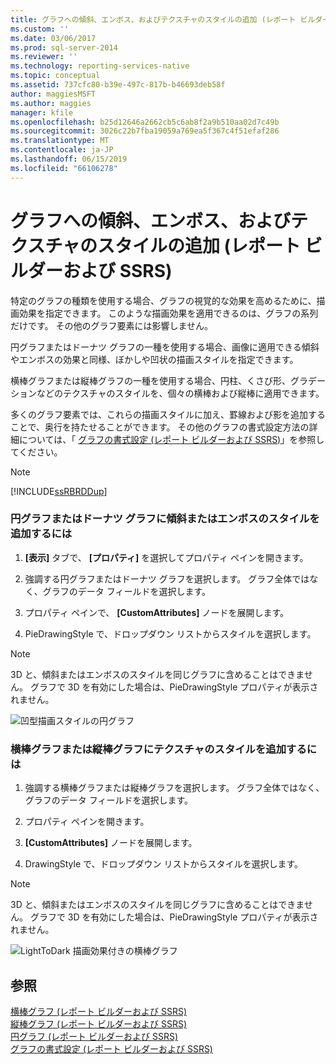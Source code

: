 ```yaml
---
title: グラフへの傾斜、エンボス、およびテクスチャのスタイルの追加 (レポート ビルダーおよび SSRS) | Microsoft Docs
ms.custom: ''
ms.date: 03/06/2017
ms.prod: sql-server-2014
ms.reviewer: ''
ms.technology: reporting-services-native
ms.topic: conceptual
ms.assetid: 737cfc80-b39e-497c-817b-b46693deb58f
author: maggiesMSFT
ms.author: maggies
manager: kfile
ms.openlocfilehash: b25d12646a2662cb5c6ab8f2a9b510aa02d7c49b
ms.sourcegitcommit: 3026c22b7fba19059a769ea5f367c4f51efaf286
ms.translationtype: MT
ms.contentlocale: ja-JP
ms.lasthandoff: 06/15/2019
ms.locfileid: "66106278"
---
```

# <a name="add-bevel-emboss-and-texture-styles-to-a-chart-report-builder-and-ssrs"></a>グラフへの傾斜、エンボス、およびテクスチャのスタイルの追加 (レポート ビルダーおよび SSRS)
  特定のグラフの種類を使用する場合、グラフの視覚的な効果を高めるために、描画効果を指定できます。 このような描画効果を適用できるのは、グラフの系列だけです。 その他のグラフ要素には影響しません。  
  
 円グラフまたはドーナツ グラフの一種を使用する場合、画像に適用できる傾斜やエンボスの効果と同様、ぼかしや凹状の描画スタイルを指定できます。  
  
 横棒グラフまたは縦棒グラフの一種を使用する場合、円柱、くさび形、グラデーションなどのテクスチャのスタイルを、個々の横棒および縦棒に適用できます。  
  
 多くのグラフ要素では、これらの描画スタイルに加え、罫線および影を追加することで、奥行を持たせることができます。 その他のグラフの書式設定方法の詳細については、「 [グラフの書式設定 (レポート ビルダーおよび SSRS)](formatting-a-chart-report-builder-and-ssrs.md)」を参照してください。  
  
> [!NOTE]  
>  [!INCLUDE[ssRBRDDup](../../includes/ssrbrddup-md.md)]  
  
### <a name="to-add-bevel-or-emboss-styles-to-a-pie-or-doughnut-chart"></a>円グラフまたはドーナツ グラフに傾斜またはエンボスのスタイルを追加するには  
  
1.  **[表示]** タブで、 **[プロパティ]** を選択してプロパティ ペインを開きます。  
  
2.  強調する円グラフまたはドーナツ グラフを選択します。 グラフ全体ではなく、グラフのデータ フィールドを選択します。  
  
3.  プロパティ ペインで、 **[CustomAttributes]** ノードを展開します。  
  
4.  PieDrawingStyle で、ドロップダウン リストからスタイルを選択します。  
  
> [!NOTE]  
>  3D と、傾斜またはエンボスのスタイルを同じグラフに含めることはできません。 グラフで 3D を有効にした場合は、PieDrawingStyle プロパティが表示されません。  
  
 ![凹型描画スタイルの円グラフ](../media/rs-piedrawingeffects-concave.gif "凹型描画スタイルの円グラフ")  
  
### <a name="to-add-texture-styles-to-a-bar-or-column-chart"></a>横棒グラフまたは縦棒グラフにテクスチャのスタイルを追加するには  
  
1.  強調する横棒グラフまたは縦棒グラフを選択します。 グラフ全体ではなく、グラフのデータ フィールドを選択します。  
  
2.  プロパティ ペインを開きます。  
  
3.  **[CustomAttributes]** ノードを展開します。  
  
4.  DrawingStyle で、ドロップダウン リストからスタイルを選択します。  
  
> [!NOTE]  
>  3D と、傾斜またはエンボスのスタイルを同じグラフに含めることはできません。 グラフで 3D を有効にした場合は、PieDrawingStyle プロパティが表示されません。  
  
 ![LightToDark 描画効果付きの横棒グラフ](../media/rs-bardrawingeffects-lighttodark.gif "LightToDark 描画効果付きの横棒グラフ")  
  
## <a name="see-also"></a>参照  
 [横棒グラフ (レポート ビルダーおよび SSRS)](charts-report-builder-and-ssrs.md)   
 [縦棒グラフ &#40;レポート ビルダーおよび SSRS&#41;](column-charts-report-builder-and-ssrs.md)   
 [円グラフ (レポート ビルダーおよび SSRS)](pie-charts-report-builder-and-ssrs.md)   
 [グラフの書式設定 (レポート ビルダーおよび SSRS)](formatting-a-chart-report-builder-and-ssrs.md)  
  
  
